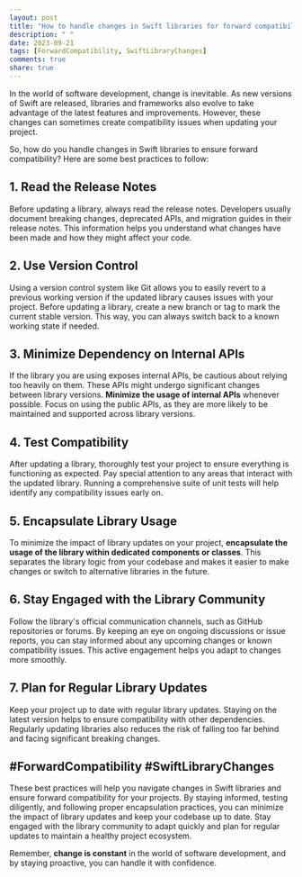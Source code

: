 ```yaml
---
layout: post
title: "How to handle changes in Swift libraries for forward compatibility"
description: " "
date: 2023-09-21
tags: [ForwardCompatibility, SwiftLibraryChanges]
comments: true
share: true
---
```


In the world of software development, change is inevitable. As new versions of Swift are released, libraries and frameworks also evolve to take advantage of the latest features and improvements. However, these changes can sometimes create compatibility issues when updating your project.

So, how do you handle changes in Swift libraries to ensure forward compatibility? Here are some best practices to follow:

## 1. Read the Release Notes

Before updating a library, always read the release notes. Developers usually document breaking changes, deprecated APIs, and migration guides in their release notes. This information helps you understand what changes have been made and how they might affect your code.

## 2. Use Version Control

Using a version control system like Git allows you to easily revert to a previous working version if the updated library causes issues with your project. Before updating a library, create a new branch or tag to mark the current stable version. This way, you can always switch back to a known working state if needed.

## 3. Minimize Dependency on Internal APIs

If the library you are using exposes internal APIs, be cautious about relying too heavily on them. These APIs might undergo significant changes between library versions. **Minimize the usage of internal APIs** whenever possible. Focus on using the public APIs, as they are more likely to be maintained and supported across library versions.

## 4. Test Compatibility

After updating a library, thoroughly test your project to ensure everything is functioning as expected. Pay special attention to any areas that interact with the updated library. Running a comprehensive suite of unit tests will help identify any compatibility issues early on.

## 5. Encapsulate Library Usage

To minimize the impact of library updates on your project, **encapsulate the usage of the library within dedicated components or classes**. This separates the library logic from your codebase and makes it easier to make changes or switch to alternative libraries in the future.

## 6. Stay Engaged with the Library Community

Follow the library's official communication channels, such as GitHub repositories or forums. By keeping an eye on ongoing discussions or issue reports, you can stay informed about any upcoming changes or known compatibility issues. This active engagement helps you adapt to changes more smoothly.

## 7. Plan for Regular Library Updates

Keep your project up to date with regular library updates. Staying on the latest version helps to ensure compatibility with other dependencies. Regularly updating libraries also reduces the risk of falling too far behind and facing significant breaking changes.

## #ForwardCompatibility #SwiftLibraryChanges

These best practices will help you navigate changes in Swift libraries and ensure forward compatibility for your projects. By staying informed, testing diligently, and following proper encapsulation practices, you can minimize the impact of library updates and keep your codebase up to date. Stay engaged with the library community to adapt quickly and plan for regular updates to maintain a healthy project ecosystem.

Remember, **change is constant** in the world of software development, and by staying proactive, you can handle it with confidence.